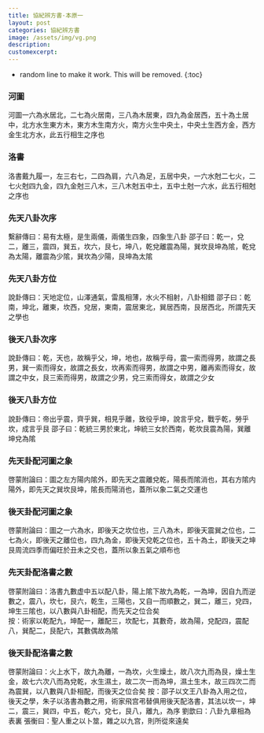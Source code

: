 ```yaml
---
title: 協紀辨方書·本原一 
layout: post
categories: 協紀辨方書
image: /assets/img/vg.png
description:
customexcerpt:
---
```


* random line to make it work. This will be removed.
{:toc}

### 河圖

河圖一六為水居北，二七為火居南，三八為木居東，四九為金居西，五十為土居中，北方水生東方木，東方木生南方火，南方火生中央土，中央土生西方金，西方金生北方水，此五行相生之序也

### 洛書
洛書戴九履一，左三右七，二四為肩，六八為足，五居中央，一六水尅二七火，二七火尅四九金，四九金尅三八木，三八木尅五中土，五中土尅一六水，此五行相尅之序也

### 先天八卦次序
繫辭傳曰：易有太極，是生兩儀，兩儀生四象，四象生八卦
邵子曰：乾一，兌二，離三，震四，巽五，坎六，艮七，坤八，乾兌離震為陽，巽坎艮坤為隂，乾兌為太陽，離震為少隂，巽坎為少陽，艮坤為太隂

### 先天八卦方位
說卦傳曰：天地定位，山澤通氣，雷風相薄，水火不相射，八卦相錯
邵子曰：乾南，坤北，離東，坎西，兌居，東南，震居東北，巽居西南，艮居西北，所謂先天之學也

### 後天八卦次序
說卦傳曰：乾，天也，故稱乎父，坤，地也，故稱乎母，震一索而得男，故謂之長男，巽一索而得女，故謂之長女，坎再索而得男，故謂之中男，離再索而得女，故謂之中女，艮三索而得男，故謂之少男，兌三索而得女，故謂之少女

### 後天八卦方位 
說卦傳曰：帝出乎震，齊乎巽，相見乎離，致役乎坤，說言乎兌，戰乎乾，勞乎坎，成言乎艮
邵子曰：乾統三男於東北，坤統三女於西南，乾坎艮震為陽，巽離坤兌為隂

### 先天卦配河圖之象
啓蒙附論曰：圖之左方陽内隂外，即先天之震離兌乾，陽長而隂消也，其右方隂内陽外，即先天之巽坎艮坤，隂長而陽消也，蓋所以象二氣之交運也  

### 後天卦配河圖之象 
啓蒙附論曰：圖之一六為水，即後天之坎位也，三八為木，即後天震巽之位也，二七為火，即後天之離位也，四九為金，即後天兌乾之位也，五十為土，即後天之坤艮周流四季而偏旺於丑未之交也，蓋所以象五氣之順布也

### 先天卦配洛書之數
啓蒙附論曰：洛書九數虚中五以配八卦，陽上隂下故九為乾，一為坤，因自九而逆數之，震八，坎七，艮六，乾生，三陽也，又自一而順數之，巽二，離三，兌四，坤生三隂也，以八數與八卦相配，而先天之位合矣  
按：術家以乾配九，坤配一，離配三，坎配七，其數奇，故為陽，兌配四，震配八，巽配二，艮配六，其數偶故為隂  

### 後天卦配洛書之數
啓蒙附論曰：火上水下，故九為離，一為坎，火生燥土，故八次九而為艮，燥土生金，故七六次八而為兌乾，水生濕土，故二次一而為坤，濕土生木，故三四次二而為震巽，以八數與八卦相配，而後天之位合矣
按：邵子以文王八卦為入用之位，後天之學，朱子以洛書為數之用，術家飛宫弔替俱用後天配洛書，其法以坎一，坤二，震三，巽四，中五，乾六，兌七，艮八，離九，為序
劉歆曰：八卦九章相為表裏
張衡曰：聖人重之以卜筮，雜之以九宫，則所從來遠矣